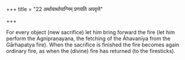 +++
title = "22 अर्थायार्थायाग्निम् प्रणयति अपवृत्ते"

+++

For every object (new sacrifice) let him bring forward the fire (let him perform the Agnipraṇayana, the fetching of the Āhavanīya from the Gārhapatya fire). When the sacrifice is finished the fire becomes again ordinary fire, as when the (divine) fire has returned (to the firesticks).